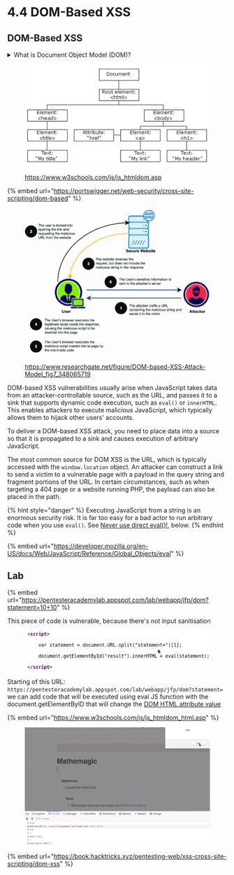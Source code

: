 # 4.4 DOM-Based XSS

## DOM-Based XSS

<details>

<summary>What is Document Object Model (DOM)?</summary>

Document Object Model (DOM) is a programming interface for web documents. It represents the structure of HTML and XML documents as a tree-like model where each node represents a part of the document, such as elements, attributes, and text.

In simpler terms, it's a way for programs and scripts to interact with the content of web pages. Web browsers use the DOM to render web pages, and developers can use JavaScript to manipulate the DOM dynamically, changing the structure, content, and style of web pages in response to user actions or other events.

</details>

<figure><img src="../../.gitbook/assets/image (10).png" alt=""><figcaption><p><a href="https://www.w3schools.com/js/js_htmldom.asp">https://www.w3schools.com/js/js_htmldom.asp</a></p></figcaption></figure>

{% embed url="https://portswigger.net/web-security/cross-site-scripting/dom-based" %}

<figure><img src="../../.gitbook/assets/image (75).png" alt=""><figcaption><p><a href="https://www.researchgate.net/figure/DOM-based-XSS-Attack-Model_fig7_348065719">https://www.researchgate.net/figure/DOM-based-XSS-Attack-Model_fig7_348065719</a></p></figcaption></figure>

DOM-based XSS vulnerabilities usually arise when JavaScript takes data from an attacker-controllable source, such as the URL, and passes it to a sink that supports dynamic code execution, such as `eval()` or `innerHTML`. This enables attackers to execute malicious JavaScript, which typically allows them to hijack other users' accounts.

To deliver a DOM-based XSS attack, you need to place data into a source so that it is propagated to a sink and causes execution of arbitrary JavaScript.

The most common source for DOM XSS is the URL, which is typically accessed with the `window.location` object. An attacker can construct a link to send a victim to a vulnerable page with a payload in the query string and fragment portions of the URL. In certain circumstances, such as when targeting a 404 page or a website running PHP, the payload can also be placed in the path.

{% hint style="danger" %}
Executing JavaScript from a string is an enormous security risk. It is far too easy for a bad actor to run arbitrary code when you use `eval()`. See [Never use direct eval()!](https://developer.mozilla.org/en-US/docs/Web/JavaScript/Reference/Global\_Objects/eval#never\_use\_direct\_eval!), below.
{% endhint %}

{% embed url="https://developer.mozilla.org/en-US/docs/Web/JavaScript/Reference/Global_Objects/eval" %}

## Lab

{% embed url="https://pentesteracademylab.appspot.com/lab/webapp/jfp/dom?statement=10+10" %}

This piece of code is vulnerable, because there's not  input sanitisation

<figure><img src="../../.gitbook/assets/image (1) (1) (1) (1) (1).png" alt=""><figcaption></figcaption></figure>

Starting of this URL: `https://pentesteracademylab.appspot.com/lab/webapp/jfp/dom?statement=` we can add code that will be executed using eval JS function with the document.getElementByID that will change the [DOM HTML attribute value](https://www.w3schools.com/js/js\_htmldom\_html.asp)

{% embed url="https://www.w3schools.com/js/js_htmldom_html.asp" %}

<figure><img src="../../.gitbook/assets/image (1) (1) (1) (1).png" alt=""><figcaption></figcaption></figure>

{% embed url="https://book.hacktricks.xyz/pentesting-web/xss-cross-site-scripting/dom-xss" %}
